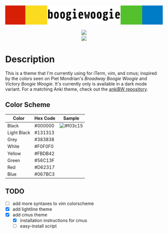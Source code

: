 ![boogiewoogie](screenshots/boogiewoogieheader.png)
<p align="center">
<img src="https://img.shields.io/github/last-commit/capaldo/boogiewoogie.svg?color=Black&label=Last%20Updated&style=for-the-badge"></img>
<br>
<img src="https://img.shields.io/github/issues/capaldo/boogiewoogie.svg?style=for-the-badge"></img>
</p>

# Description
This is a theme that I'm currently using for iTerm, vim, and cmus; inspired by the colors seen on Piet Mondrian's *Broadway Boogie Woogie* and *Victory Boogie Woogie*. It's currently only is available in a dark mode variant. For a matching Anki theme, check out the [ankiBW repository](https://github.com/capaldo/ankiBW).

## Color Scheme 

<p align="center">
    
| Color        | Hex Code | Sample                                    |
| ------------ | -------- |-------------------------------------------|
| Black        | #000000  |![#f03c15](https://placehold.it/20/f03c15/000000?text=+)</span>|
| Light Black  | #131313  |                                           |
| Grey         | #383838  |                                           |
| White        | #F0F0F0  |                                           |
| Yellow       | #FBDB42  |                                           |
| Green        | #56C13F  |                                           |
| Red          | #D62317  |                                           |
| Blue         | #067BC3  |                                           |

</p>

## TODO
- [ ] add more syntaxes to vim colorscheme
- [x] add lightline theme
- [x] add cmus theme
    - [x] installation instructions for cmus
    - [ ] easy-install script
